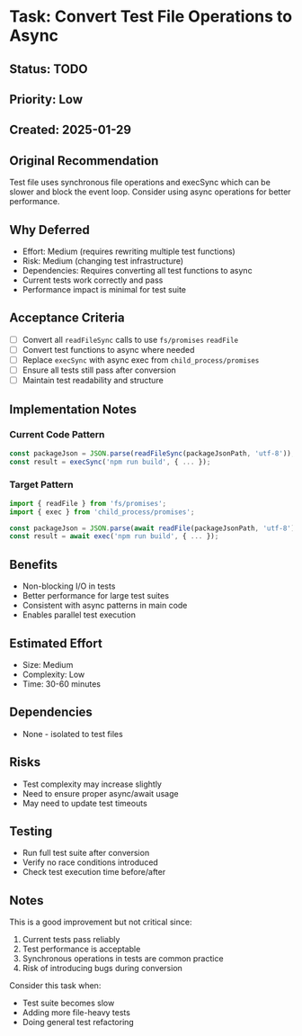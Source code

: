 # Task: Convert Test File Operations to Async

## Status: TODO

## Priority: Low

## Created: 2025-01-29

## Original Recommendation
Test file uses synchronous file operations and execSync which can be slower and block the event loop. Consider using async operations for better performance.

## Why Deferred
- Effort: Medium (requires rewriting multiple test functions)
- Risk: Medium (changing test infrastructure)
- Dependencies: Requires converting all test functions to async
- Current tests work correctly and pass
- Performance impact is minimal for test suite

## Acceptance Criteria
- [ ] Convert all `readFileSync` calls to use `fs/promises` `readFile`
- [ ] Convert test functions to async where needed
- [ ] Replace `execSync` with async exec from `child_process/promises`
- [ ] Ensure all tests still pass after conversion
- [ ] Maintain test readability and structure

## Implementation Notes

### Current Code Pattern
```typescript
const packageJson = JSON.parse(readFileSync(packageJsonPath, 'utf-8'));
const result = execSync('npm run build', { ... });
```

### Target Pattern
```typescript
import { readFile } from 'fs/promises';
import { exec } from 'child_process/promises';

const packageJson = JSON.parse(await readFile(packageJsonPath, 'utf-8'));
const result = await exec('npm run build', { ... });
```

## Benefits
- Non-blocking I/O in tests
- Better performance for large test suites
- Consistent with async patterns in main code
- Enables parallel test execution

## Estimated Effort
- Size: Medium
- Complexity: Low
- Time: 30-60 minutes

## Dependencies
- None - isolated to test files

## Risks
- Test complexity may increase slightly
- Need to ensure proper async/await usage
- May need to update test timeouts

## Testing
- Run full test suite after conversion
- Verify no race conditions introduced
- Check test execution time before/after

## Notes
This is a good improvement but not critical since:
1. Current tests pass reliably
2. Test performance is acceptable
3. Synchronous operations in tests are common practice
4. Risk of introducing bugs during conversion

Consider this task when:
- Test suite becomes slow
- Adding more file-heavy tests
- Doing general test refactoring